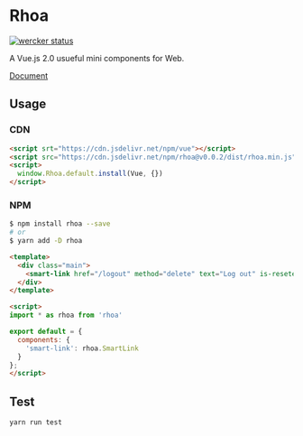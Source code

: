 # Rhoa

[![wercker status](https://app.wercker.com/status/3f53885ec26792f3a8ce6007e22348e4/s/master "wercker status")](https://app.wercker.com/project/byKey/3f53885ec26792f3a8ce6007e22348e4)

A Vue.js 2.0 usueful mini components for Web.

[Document](https://isuke.github.io/rhoa-doc/)

## Usage

### CDN

```html
<script srt="https://cdn.jsdelivr.net/npm/vue"></script>
<script src="https://cdn.jsdelivr.net/npm/rhoa@v0.0.2/dist/rhoa.min.js"></script>
<script>
  window.Rhoa.default.install(Vue, {})
</script>
```

### NPM

```sh
$ npm install rhoa --save
# or
$ yarn add -D rhoa
```

```html
<template>
  <div class="main">
    <smart-link href="/logout" method="delete" text="Log out" is-reseted-style></smart-link>
  </div>
</template>

<script>
import * as rhoa from 'rhoa'

export default = {
  components: {
    'smart-link': rhoa.SmartLink
  }
};
</script>
```

## Test

```sh
yarn run test
```
